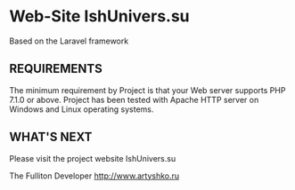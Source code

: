 Web-Site IshUnivers.su
=============================

Based on the Laravel framework



REQUIREMENTS
------------

The minimum requirement by Project is that your Web server supports
PHP 7.1.0 or above. Project has been tested with Apache HTTP server
on Windows and Linux operating systems.



WHAT'S NEXT
-----------

Please visit the project website IshUnivers.su



The Fulliton Developer
http://www.artyshko.ru
